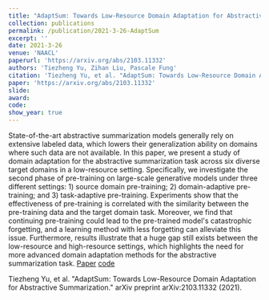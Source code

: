 ```yaml
---
title: "AdaptSum: Towards Low-Resource Domain Adaptation for Abstractive Summarization"
collection: publications
permalink: /publication/2021-3-26-AdaptSum
excerpt: ''
date: 2021-3-26
venue: 'NAACL'
paperurl: 'https://arxiv.org/abs/2103.11332'
authors: 'Tiezheng Yu, Zihan Liu, Pascale Fung'
citation: 'Tiezheng Yu, et al. "AdaptSum: Towards Low-Resource Domain Adaptation for Abstractive Summarization." arXiv preprint arXiv:2103.11332 (2021).'
paper: 'https://arxiv.org/abs/2103.11332'
slide:
award:
code:
show_year: true
---
```

State-of-the-art abstractive summarization models generally rely on extensive labeled data, which lowers their generalization ability on domains where such data are not available. In this paper, we present a study of domain adaptation for the abstractive summarization task across six diverse target domains in a low-resource setting. Specifically, we investigate the second phase of pre-training on large-scale generative models under three different settings: 1) source domain pre-training; 2) domain-adaptive pre-training; and 3) task-adaptive pre-training. Experiments show that the effectiveness of pre-training is correlated with the similarity between the pre-training data and the target domain task. Moreover, we find that continuing pre-training could lead to the pre-trained model's catastrophic forgetting, and a learning method with less forgetting can alleviate this issue. Furthermore, results illustrate that a huge gap still exists between the low-resource and high-resource settings, which highlights the need for more advanced domain adaptation methods for the abstractive summarization task.
[Paper](https://arxiv.org/abs/2103.11332)
[code](https://github.com/TysonYu/AdaptSum)

Tiezheng Yu, et al. "AdaptSum: Towards Low-Resource Domain Adaptation for Abstractive Summarization." arXiv preprint arXiv:2103.11332 (2021).